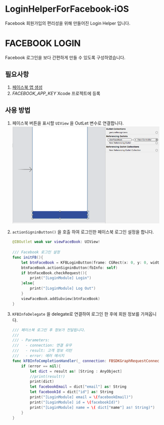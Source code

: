 # LoginHelperForFacebook-iOS
Facebook 회원가입의 편리성을 위해 만들어진 Login Helper 입니다.

#  FACEBOOK LOGIN

Facebook 로그인을 보다 간편하게 만들 수 있도록 구성하였습니다.

## 필요사항

1. [페이스북 앱 생성](https://developers.facebook.com/)
2. *FACEBOOK_APP_KEY* Xcode 프로젝트에 등록

## 사용 방법

1. 페이스북 버튼을 표시할 `UIView` 을 OutLet 변수로 연결합니다.
   ![그림1](./res/facebook_login_001.png)

2. `actionSigninButton()` 을 호출 하여 로그인한 페이스북 로그인 설정을 합니다.

   ```swift
   @IBOutlet weak var viewFaceBook: UIView!
   
   /// Facebook 로그인 설정
   func initFB(){
       let btnFaceBook = KFBLoginButton(frame: CGRect(x: 0, y: 0, width: viewFaceBook.frame.width, height: viewFaceBook.frame.height))
       btnFaceBook.actionSigninButton(fbInfo: self)
       if btnFaceBook.checkRequest(){
           print("[LoginModule] Login")
       }else{
           print("[LoginModule] Log Out")
       }
       viewFaceBook.addSubview(btnFaceBook)
   }
   ```

3. `KFBInfoDelegate` 을 delegate로 연결하여 로그인 한 후에 회원 정보를 가져옵니다.

   ```swift
   /// 페이스북 로그인 후 정보가 전달됩니다.
   ///
   /// - Parameters:
   ///   - connection: 연결 유무
   ///   - result: 고객 정보 리턴
   ///   - error: 에러 메시지
   func kFBInfoCompletionHandler(_ connection: FBSDKGraphRequestConnection?, _ result: Any, _ error: Error?) {
       if (error == nil){
           let dict = result as! [String : AnyObject]
           //print(result!)
           print(dict)
           let facebookEmail = dict["email"] as! String
           let facebookId = dict["id"] as! String
           print("[LoginModule] email = \(facebookEmail)")
           print("[LoginModule] id = \(facebookId)")
           print("[LoginModule] name = \( dict["name"] as! String)")
       }
   }
   ```

